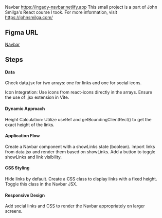 Navbar https://ingady-navbar.netlify.app
This small project is a part of John Smilga's React course I took. For more information, visit https://johnsmilga.com/

## Figma URL

[Navbar](https://www.figma.com/file/Se61eLfK50x0JatmdSdLzL/Navbar?node-id=0%3A1&t=iDQ4v9bsLeblAFUK-1)

## Steps

#### Data

Check data.jsx for two arrays: one for links and one for social icons.

Icon Integration: Use icons from react-icons directly in the arrays. Ensure the use of .jsx extension in Vite.

#### Dynamic Approach

Height Calculation: Utilize useRef and getBoundingClientRect() to get the exact height of the links.

#### Application Flow

Create a Navbar component with a showLinks state (boolean).
Import links from data.jsx and render them based on showLinks.
Add a button to toggle showLinks and link visibility.

#### CSS Styling

Hide links by default.
Create a CSS class to display links with a fixed height.
Toggle this class in the Navbar JSX.

#### Responsive Design

Add social links and CSS to render the Navbar appropriately on larger screens.
